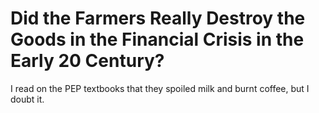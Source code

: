 # Did the Farmers Really Destroy the Goods in the Financial Crisis in the Early 20 Century?

I read on the PEP textbooks that they spoiled milk and burnt coffee, but I doubt it.
